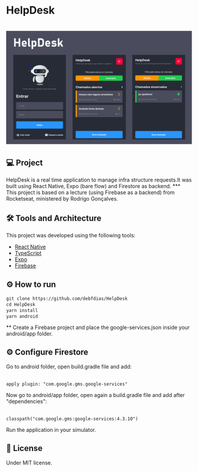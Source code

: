 # HelpDesk

<h1 align="center">
    <img alt="helpdesk" src="cover.png" />
</h1>

## 💻 Project

HelpDesk is a real time application to manage infra structure requests.It was built using React Native, Expo (bare flow) and Firestore as backend.
*** This project is based on a lecture (using Firebase as a backend) from Rocketseat, ministered by Rodrigo Gonçalves.

## :hammer_and_wrench: Tools and Architecture 

This project was developed using the following tools:

- [React Native](https://reactnative.dev/)
- [TypeScript](https://www.typescriptlang.org/)
- [Expo](https://expo.dev/)
- [Firebase](https://firebase.google.com/)

## :gear: How to run 

```
git clone https://github.com/debfdias/HelpDesk
cd HelpDesk
yarn install
yarn android
```

** Create a Firebase project and place the google-services.json inside your android/app folder.

## :gear: Configure Firestore 

Go to android folder, open build.gradle file and add:
```

apply plugin: "com.google.gms.google-services"

```

Now go to android/app folder, open again a build.gradle file and add after "dependencies":
```

classpath("com.google.gms:google-services:4.3.10")

```

Run the application in your simulator.

## 📝 License

Under MIT license.


